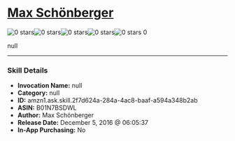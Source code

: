 # [Max Schönberger](http://alexa.amazon.com/#skills/amzn1.ask.skill.2f7d624a-284a-4ac8-baaf-a594a348b2ab)
![0 stars](../../images/ic_star_border_black_18dp_1x.png)![0 stars](../../images/ic_star_border_black_18dp_1x.png)![0 stars](../../images/ic_star_border_black_18dp_1x.png)![0 stars](../../images/ic_star_border_black_18dp_1x.png)![0 stars](../../images/ic_star_border_black_18dp_1x.png) 0

null

***

### Skill Details

* **Invocation Name:** null
* **Category:** null
* **ID:** amzn1.ask.skill.2f7d624a-284a-4ac8-baaf-a594a348b2ab
* **ASIN:** B01N7BSDWL
* **Author:** Max Schönberger
* **Release Date:** December 5, 2016 @ 06:05:37
* **In-App Purchasing:** No
